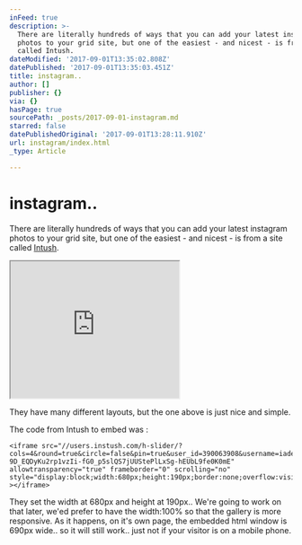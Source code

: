 ```yaml
---
inFeed: true
description: >-
  There are literally hundreds of ways that you can add your latest instagram
  photos to your grid site, but one of the easiest - and nicest - is from a site
  called Intush.
dateModified: '2017-09-01T13:35:02.808Z'
datePublished: '2017-09-01T13:35:03.451Z'
title: instagram..
author: []
publisher: {}
via: {}
hasPage: true
sourcePath: _posts/2017-09-01-instagram.md
starred: false
datePublishedOriginal: '2017-09-01T13:28:11.910Z'
url: instagram/index.html
_type: Article

---
```

# instagram..

There are literally hundreds of ways that you can add your latest instagram photos to your grid site, but one of the easiest - and nicest - is from a site called [Intush][0].

<iframe src="https://the-grid.github.io/ed-userhtml/?g=eJw9UD1vwjAQ_SuRh2whoaWUJJgu0AqBqiLK0gU59iW51rGD7QDpr68JUm846d5J72uOpWENBNZwSuK4s2DsCJV1na1HXDdxHVmJAkz8wrW0dBIa3SlBnekg5Gi4BFoyaSFsUd3RG8cRBX1Mk2Tq12xAlFehyASMeGj9NxqH9h_3h2PVgLm-BdqggtDRdJhiyd_5l_gUk1O93l1eT6mI0uVxtVv2m-7BtOPz7xqj8i05tk9W7vbP34fD3sGH3F73VVSvDsU2LSHZJM2KBExKfXGGKdsyA4r3lNxMk2CoodDGR6UkIYHlRkuJqqJEaRIE3piPSgTaVrI-K6TmP_kFhauz6Sxpr3kNWNUuG6e3406UKa0g12cwpVfNzmixkJCTYDGP770v_gA2z4WW" height="244" style=""></iframe>

They have many different layouts, but the one above is just nice and simple.

The code from Intush to embed was :

    <iframe src="//users.instush.com/h-slider/?cols=4&round=true&circle=false&pin=true&user_id=390063908&username=iade.c&sid=-1&susername=-1&tag=-1&stype=mine&t=999999bDcNcZdTd4qhIQwFq9d-9D_EQDyKu2rp1vzIi-fG0_p5slQS7jUUStePlLxSg-hEUbL9fe0K0mE" allowtransparency="true" frameborder="0" scrolling="no"  style="display:block;width:680px;height:190px;border:none;overflow:visible;" ></iframe>

They set the width at 680px and height at 190px.. We're going to work on that later, we'ed prefer to have the width:100% so that the gallery is more responsive. As it happens, on it's own page, the embedded html window is 690px wide.. so it will still work.. just not if your visitor is on a mobile phone.

[0]: http://www.intush.com/